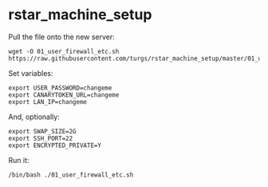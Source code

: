 # rstar_machine_setup

Pull the file onto the new server:

```
wget -O 01_user_firewall_etc.sh https://raw.githubusercontent.com/turgs/rstar_machine_setup/master/01_user_firewall_etc.sh
```
Set variables:

```
export USER_PASSWORD=changeme
export CANARYTOKEN_URL=changeme
export LAN_IP=changeme
```

And, optionally:

```
export SWAP_SIZE=2G
export SSH_PORT=22
export ENCRYPTED_PRIVATE=Y
```

Run it:

```
/bin/bash ./01_user_firewall_etc.sh
```
